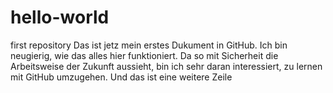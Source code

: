 # hello-world
first repository
Das ist jetz mein erstes Dukument in GitHub. Ich bin neugierig, wie das alles hier funktioniert. Da so mit Sicherheit die Arbeitsweise der Zukunft aussieht, bin ich sehr daran interessiert, zu lernen mit GitHub umzugehen. 
Und das ist eine weitere Zeile
